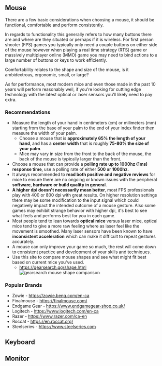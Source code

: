 ## Mouse
There are a few basic considerations when choosing a mouse, it should be functional, comfortable and perform consistently. 

In regards to functionality this generally refers to how many buttons there are and where are they situated or perhaps if it is wireless. For first person shooter (FPS) games you typically only need a couple buttons on either side of the mouse however when playing a real time strategy (RTS) game or massively multiplayer online (MMO) game you may need to bind actions to a large number of buttons or keys to work efficiently.

Comfortability relates to the shape and size of the mouse, is it ambidextrous, ergonomic, small, or large?

As for performance, most modern mice and even those made in the past 10 years will perform reasonably well, if you're looking for cutting edge technology with the latest optical or laser sensors you'll likely need to pay extra.

### Recommendations
   - Measure the length of your hand in centimeters (cm) or milimeters (mm) starting from the base of your palm to the end of your index finder then measure the width of your palm.
     - Choose a mouse that is **approximately 65% the length of your hand**, and has a **center width** that is roughly **75-80% the size of your palm**.
     - Mice may vary in size from the front to the back of the mouse, the back of the mouse is typically larger than the front.
   - Choose a mouse that can provide a **polling rate up to 1000hz (1ms) response time**, use a polling rate of either **500 or 1000hz**.
   - It always recommended to **read both positive and negative reviews** for mice to ensure there are no ongoing or known issues with the peripheral **software, hardware or build quality in general**.
   - **A higher dpi doesn't necessarily mean better**, most FPS professionals play with 400 or 800 dpi with great results. On higher resolution settings there may be some modification to the input signal which could negatively impact the intended outcome of a mouse gesture. Also some games may exhibit strange behavior with higher dpi, it's best to see what feels and performs best for you in each game.
   - Most people tend to lean towards **optical mice** versus laser mice, optical mice tend to give a more raw feeling where as laser feel like the movement is smoothed. Many laser sensors have been known to have **inconsistent acceleration** which can make it difficult to repeat gestures accurately.
   - A mouse can only improve your game so much, the rest will come down to consistent practice and development of your skills and techniques.
   - Use this site to compare mouse shapes and see what might fit best based on current mice you've used.
     - https://gearsearch.gg/shape.html
   ![gearsearch mouse shape comparison](https://github.com/djdallmann/GamingPCSetup/blob/master/IMAGES/gearsearch.gg%20-%20MouseShapeCompare.PNG)

### Popular Brands
   - Zowie - https://zowie.benq.com/en-ca
   - Finalmouse - https://finalmouse.com/
   - Endgame Gear - https://www.endgamegear-shop.co.uk/
   - Logitech - https://www.logitech.com/en-ca
   - Razer - https://www.razer.com/ca-en
   - Roccat - https://en.roccat.org/
   - Steelseries - https://www.steelseries.com

   
## Keyboard

## Monitor
